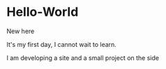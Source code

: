 # Hello-World
New here

It's my first day, I cannot wait to learn. 

I am developing a site and a small project on the side
